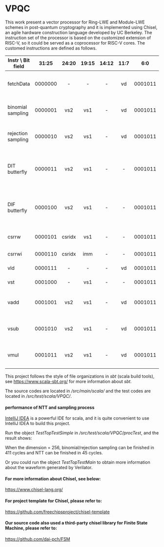 # VPQC
This work present a vector processor for Ring-LWE and Module-LWE schemes in post-quantum cryptography
and it is implemented using Chisel, an agile hardware construction language developed by UC Berkeley.
The instruction set of the processor is based on the customized extension of RISC-V, so it could
be served as a coprocessor for RISC-V cores. The customed instructions are defined as follows.

| **Instr \ Bit field** | **31:25** | **24:20** | **19:15** | **14:12** | **11:7** |  **6:0**  | **Description**                             |
| ----------------------- | :-----: | :-----: | :-----: | :-----: | :----: | :-----: | :-------------------------------------: |
| fetchData               | 0000000 | -       | -       | -       | vd     | 0001011 | v[vd] <- random data from prefetch FIFO |
| binomial sampling       | 0000001 | vs2     | vs1     | -       | vd     | 0001011 | v[vd] <- vector binomial sample (v[vs1],v[vs2]) |
| rejection sampling      | 0000010 | vs2     | vs1     | -       | vd     | 0001011 | v[vd] <- vector rejection sample (v[vs1],v[vs2]) |
| DIT butterfly           | 0000011 | vs2     | vs1     | -       | -      | 0001011 | (v[vs1], v[vs2]) <- vector DIT butterfly (v[vs1], v[vs2]) |
| DIF butterfly           | 0000100 | vs2     | vs1     | -       | -      | 0001011 | (v[vs1], v[vs2]) <- vector DIF butterfly (v[vs1], v[vs2]) |
| csrrw                   | 0000101 | csridx  | vs1     | -       | -      | 0001011 | swap value (csr[csridx], r[vs1]) |
| csrrwi                  | 0000110 | csridx  | imm     | -       | -      | 0001011 | csr[csridx] <- imm |
| vld                     | 0000111 | -       | -       | -       | vd     | 0001011 | v[vd] <- memory (addr) |
| vst                     | 0001000 | -       | vs1     | -       | -      | 0001011 | memory (addr) <- v[vs1] |
| vadd                    | 0001001 | vs2     | vs1     | -       | vd     | 0001011 | v[vd] <- vector addition (v[vs1], v[vs2]) |
| vsub                    | 0001010 | vs2     | vs1     | -       | vd     | 0001011 | v[vd] <- vector subtraction (v[vs1], v[vs2]) |
| vmul                    | 0001011 | vs2     | vs1     | -       | vd     | 0001011 | v[vd] <- vector multiplication (v[vs1], v[vs2]) |

This project follows the style of file organizations in *sbt* (scala build tools), see
https://www.scala-sbt.org/ for more information about *sbt*.

The source codes are located in */src/main/scala/* and the test codes are located in */src/test/scala/VPQC/*.

#### performance of NTT and sampling process
[IntelliJ IDEA](https://www.jetbrains.com/idea/) is a powerful IDE for scala, and it is quite convenient to use IntelliJ IDEA to build this project.

Run the object *TestTopTestSimple* in */src/test/scala/VPQC/procTest*, and the result shows:

When the dimension = 256, binomial/rejection sampling can be finished in 411 cycles and
NTT can be finished in 45 cycles.

Or you could run the object *TestTopTestMain* to obtain more information about the waveform generated by Verilator.
#### For more information about Chisel, see below:
https://www.chisel-lang.org/
#### For project template for Chisel, please refer to:
https://github.com/freechipsproject/chisel-template
#### Our source code also used a third-party chisel library for Finite State Machine, please refer to:
https://github.com/dai-pch/FSM
